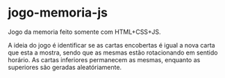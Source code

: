 # jogo-memoria-js
Jogo da memoria feito somente com HTML+CSS+JS.

A ideia do jogo é identificar se as cartas encobertas é igual a nova carta que esta a mostra, sendo que as mesmas estão rotacionando em sentido horário. As cartas inferiores permanecem as mesmas, enquanto as superiores são geradas aleatóriamente.
